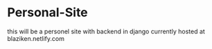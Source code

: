 # Personal-Site
this will be a personel site with backend in django
currently hosted at blaziken.netlify.com
